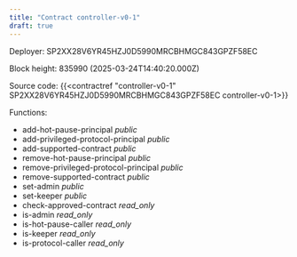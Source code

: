 ```yaml
---
title: "Contract controller-v0-1"
draft: true
---
```

Deployer: SP2XX28V6YR45HZJ0D5990MRCBHMGC843GPZF58EC


 



Block height: 835990 (2025-03-24T14:40:20.000Z)

Source code: {{<contractref "controller-v0-1" SP2XX28V6YR45HZJ0D5990MRCBHMGC843GPZF58EC controller-v0-1>}}

Functions:

* add-hot-pause-principal _public_
* add-privileged-protocol-principal _public_
* add-supported-contract _public_
* remove-hot-pause-principal _public_
* remove-privileged-protocol-principal _public_
* remove-supported-contract _public_
* set-admin _public_
* set-keeper _public_
* check-approved-contract _read_only_
* is-admin _read_only_
* is-hot-pause-caller _read_only_
* is-keeper _read_only_
* is-protocol-caller _read_only_
